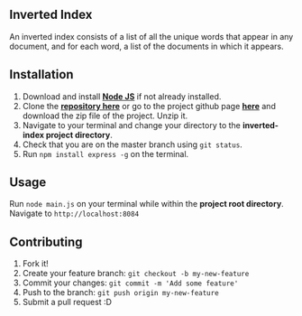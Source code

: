 ## Inverted Index


An inverted index consists of a list of all the unique words that appear in any document, and for each word, a list of the documents in which it appears.

## Installation

1. Download and install [**Node JS**](https://nodejs.org/en/) if not already installed.  
1. Clone the [**repository here**](https://github.com/andela-jadewale/inverted-index.git) or go to the project github page [**here**](https://github.com/andela-jadewale/InvertedIndexNodeJs/) and download the zip file of the project. Unzip it.  
1. Navigate to your terminal and change your directory to the **inverted-index project directory**.
1. Check that you are on the master branch using `git status`.
1. Run `npm install express -g` on the terminal.  

## Usage
Run `node main.js` on your terminal while within the **project root directory**.    
Navigate to `http://localhost:8084`  

## Contributing
1. Fork it!
1. Create your feature branch: `git checkout -b my-new-feature`
1. Commit your changes: `git commit -m 'Add some feature'`
1. Push to the branch: `git push origin my-new-feature`
1. Submit a pull request :D
